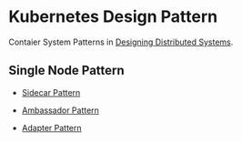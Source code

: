 # Kubernetes Design Pattern

Contaier System Patterns in [Designing Distributed Systems](http://shop.oreilly.com/product/0636920072768.do).

## Single Node Pattern

- [Sidecar Pattern](/sidecar)

- [Ambassador Pattern](/ambassador)

- [Adapter Pattern](/adapter)
